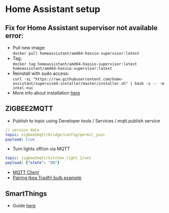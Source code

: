 # Home Assistant setup

## Fix for Home Assistant supervisor not available error:

* Pull new image:  
`docker pull homeassistant/amd64-hassio-supervisor:latest`
* Tag:  
`docker tag homeassistant/amd64-hassio-supervisor:latest homeassistant/amd64-hassio-supervisor:latest`
* Reinstall with sudo access:  
`curl -sL "https://raw.githubusercontent.com/home-assistant/supervised-installer/master/installer.sh" | bash -s -- -m intel-nuc`
* More info about installation [here](https://www.home-assistant.io/hassio/installation/#alternative-install-home-assistant-supervised-on-a-generic-linux-host)


## ZIGBEE2MQTT

* Publish to topic using Developer tools / Services / mqtt.publish service
```yaml
// service data
topic: zigbee2mqtt/bridge/config/permit_join
payload: true
```

* Turn lights off/on via MQTT
```yaml
topic: zigbee2mqtt/kitchen_light_1/set
payload: {"state": "ON"}
```

* [MQTT Client](https://github.com/thomasnordquist/MQTT-Explorer)
* [Pairing Ikea Tradfri bulb example](https://www.zigbee2mqtt.io/devices/LED1836G9.html)

## SmartThings

* Guide [here](https://www.home-assistant.io/integrations/smartthings/)

